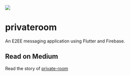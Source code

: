 <img src="https://github.com/jyotirmoy-paul/private-room/blob/master/images/feature-image.png" />

# privateroom

An E2EE messaging application using Flutter and Firebase.

## Read on Medium

Read the story of [private-room](https://medium.com/@mr.jyotirmoy.paul/building-an-private-room-chat-application-using-flutter)